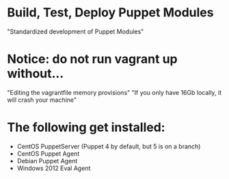 # Build, Test, Deploy Puppet Modules
"Standardized development of Puppet Modules"

# Notice: do not run vagrant up without...
"Editing the vagrantfile memory provisions"
"If you only have 16Gb locally, it will crash your machine"

# The following get installed:
* CentOS PuppetServer (Puppet 4 by default, but 5 is on a branch)
* CentOS Puppet Agent
* Debian Puppet Agent
* Windows 2012 Eval Agent
